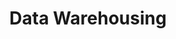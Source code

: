 ---
title: "Data Warehousing"
teaching: 45
exercises: 15
questions:
- "What is a datawarehouse?"
- "How can I leverage relational databases for reporting and BI?"
- "How can I use python to populate a datawarehouse for Tableau?"
objectives:
- ""
keypoints:
- ""
---